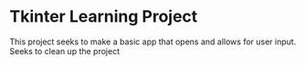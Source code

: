 # Tkinter Learning Project
This project seeks to make a basic app that opens and allows for user input. Seeks to clean up the project
